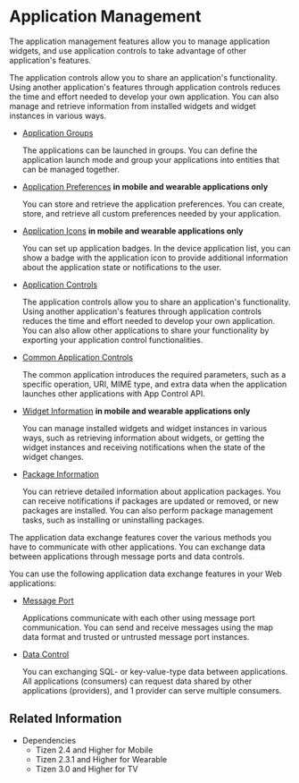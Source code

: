 # Application Management

The application management features allow you to manage application widgets, and use application controls to take advantage of other application's features.

The application controls allow you to share an application's functionality. Using another application's features through application controls reduces the time and effort needed to develop your own application. You can also manage and retrieve information from installed widgets and widget instances in various ways.

- [Application Groups](app-group.md)

  The applications can be launched in groups. You can define the application launch mode and group your applications into entities that can be managed together.

- [Application Preferences](preference.md) **in mobile and wearable applications only**

  You can store and retrieve the application preferences. You can create, store, and retrieve all custom preferences needed by your application.

- [Application Icons](app-icons.md) **in mobile and wearable applications only**

  You can set up application badges. In the device application list, you can show a badge with the application icon to provide additional information about the application state or notifications to the user.

- [Application Controls](app-controls.md)

  The application controls allow you to share an application's functionality. Using another application's features through application controls reduces the time and effort needed to develop your own application. You can also allow other applications to share your functionality by exporting your application control functionalities.

- [Common Application Controls](common-appcontrols.md)

  The common application introduces the required parameters, such as a specific operation, URI, MIME type, and extra data when the application launches other applications with App Control API.

- [Widget Information](widget-info.md) **in mobile and wearable applications only**

  You can manage installed widgets and widget instances in various ways, such as retrieving information about widgets, or getting the widget instances and receiving notifications when the state of the widget changes.

- [Package Information](packages.md)

  You can retrieve detailed information about application packages. You can receive notifications if packages are updated or removed, or new packages are installed. You can also perform package management tasks, such as installing or uninstalling packages.

The application data exchange features cover the various methods you have to communicate with other applications. You can exchange data between applications through message ports and data controls.

You can use the following application data exchange features in your Web applications:

- [Message Port](message-port.md)

  Applications communicate with each other using message port communication. You can send and receive messages using the map data format and trusted or untrusted message port instances.

- [Data Control](data-control.md)

  You can exchanging SQL- or key-value-type data between applications. All applications (consumers) can request data shared by other applications (providers), and 1 provider can serve multiple consumers.


## Related Information
- Dependencies
  - Tizen 2.4 and Higher for Mobile
  - Tizen 2.3.1 and Higher for Wearable
  - Tizen 3.0 and Higher for TV
